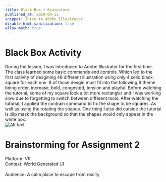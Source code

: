 ```yaml
---
title: Black Box + Brainstorm
published_at: 2024-04-11
snippet: Intro to Adobe Illustrator 
disable_html_sanitization: true
allow_math: true
---
```

# Black Box Activity 
During the lesson, I was introduced to Adobe Illustrator for the first time. The class learned some basic commands and controls. Which led to the first activity of desgining 48 different illustration using only 4 solid black square for each one. 8 of those desgin must fit into the following 6 theme being order, increase, bold, congested, tension and playful. Before watching the tutorial, some of my square look a bit more rectanglar and I was working slow due to forgetting to switch between different tools. After watching the tutorial, I applied the contrain command to fix the shape to be squares. As well as using the rotating the shapes. One thing I also did outside the tutorial is clip mask the background so that the shapes would only appear in the white box.   
![Alt text](Png/BSSA.png)

# Brainstorming for Assignment 2
Platform: VR<br />
Context: World Generated UI<br />  
Audience: A calm place to escape from reality<br />